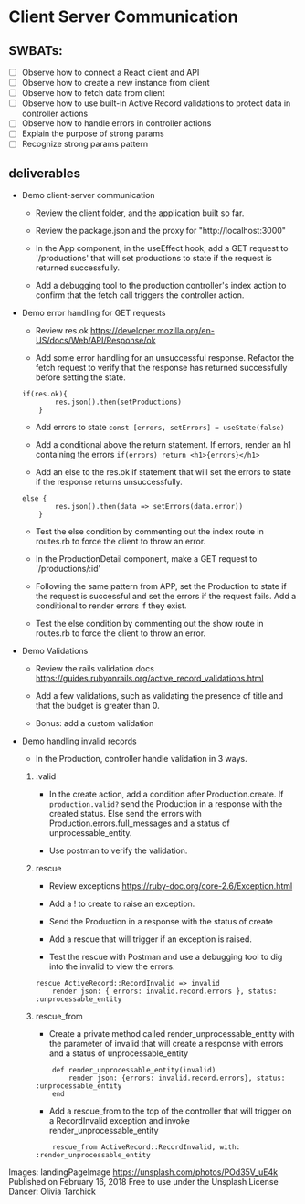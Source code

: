 # Client Server Communication
## SWBATs:
- [ ] Observe how to connect a React client and API
- [ ] Observe how to create a new instance from client
- [ ] Observe how to fetch data from client
- [ ] Observe how to use built-in Active Record validations to protect data in controller actions
- [ ] Observe how to handle errors in controller actions
- [ ] Explain the purpose of strong params
- [ ] Recognize strong params pattern

## deliverables
- Demo client-server communication 
    - Review the client folder, and the application built so far.
    -  Review the package.json and the proxy for "http://localhost:3000"

    - In the App component, in the useEffect hook, add a GET request to '/productions' that will set productions to state if the request is returned successfully.

    - Add a debugging tool to the production controller's index action to confirm that the fetch call triggers the controller action.

- Demo error handling for GET requests

    - Review res.ok https://developer.mozilla.org/en-US/docs/Web/API/Response/ok

    - Add some error handling for an unsuccessful response. Refactor the fetch request to verify that the response has returned successfully before setting the state. 
    ```
    if(res.ok){
            res.json().then(setProductions)
        }
    ```
    - Add errors to state  `const [errors, setErrors] = useState(false)`

    - Add a conditional above the return statement. If errors, render an h1 containing the errors `if(errors) return <h1>{errors}</h1>`

    - Add an else to the res.ok if statement that will set the errors to state if the response returns unsuccessfully.
    ```
    else {
            res.json().then(data => setErrors(data.error))
        }

    ```

    - Test the else condition by commenting out the index route in routes.rb to force the client to throw an error. 

    - In the ProductionDetail component, make a GET request to '/productions/:id'

    - Following the same pattern from APP, set the Production to state if the request is successful and set the errors if the request fails. Add a conditional to render errors if they exist.

    - Test the else condition by commenting out the show route in routes.rb to force the client to throw an error. 

- Demo Validations 
    - Review the rails validation docs https://guides.rubyonrails.org/active_record_validations.html

    - Add a few validations, such as validating the presence of title and that the budget is greater than 0.

    - Bonus: add a custom validation

- Demo handling invalid records 

    - In the Production, controller handle validation in 3 ways. 
    
    1. .valid
        - In the create action, add a condition after Production.create. If  `production.valid?` send the Production in a response with the created status. Else send the errors with Production.errors.full_messages and a status of unprocessable_entity.
    
        - Use postman to verify the validation.
    
    2. rescue 
        - Review exceptions https://ruby-doc.org/core-2.6/Exception.html

        - Add a ! to create to raise an exception.

        - Send the Production in a response with the status of create 

        - Add a rescue that will trigger if an exception is raised.

        - Test the rescue with Postman and use a debugging tool to dig into the invalid to view the errors. 
        ```
        rescue ActiveRecord::RecordInvalid => invalid
            render json: { errors: invalid.record.errors }, status: :unprocessable_entity
        ```
    3. rescue_from
        - Create a private method called render_unprocessable_entity with the parameter of invalid that will create a response with errors and a status of unprocessable_entity
        ```
            def render_unprocessable_entity(invalid)
                render json: {errors: invalid.record.errors}, status: :unprocessable_entity
            end
	    ```
        - Add a rescue_from to the top of the controller that will trigger on a RecordInvalid exception and invoke render_unprocessable_entity
        ```
            rescue_from ActiveRecord::RecordInvalid, with: :render_unprocessable_entity
        ```

Images:
landingPageImage
https://unsplash.com/photos/POd35V_uE4k
Published on February 16, 2018
Free to use under the Unsplash License
Dancer: Olivia Tarchick